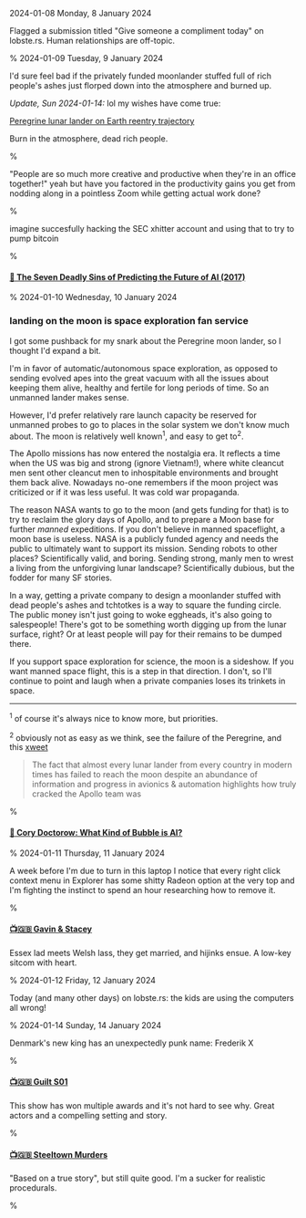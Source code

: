 2024-01-08 Monday,  8 January 2024

Flagged a submission titled "Give someone a compliment today" on lobste.rs. Human relationships are off-topic.

%
2024-01-09 Tuesday,  9 January 2024

I'd sure feel bad if the privately funded moonlander stuffed full of rich people's ashes just florped down into the atmosphere and burned up.

*Update, Sun 2024-01-14:* lol my wishes have come true:

[Peregrine lunar lander on Earth reentry trajectory](https://spacenews.com/peregrine-lunar-lander-on-earth-reentry-trajectory/)

Burn in the atmosphere, dead rich people. 

%

"People are so much more creative and productive when they're in an office together!" yeah but have you factored in the productivity gains you get from nodding along in a pointless Zoom while getting actual work done?

%

imagine succesfully hacking the SEC xhitter account and using that to try to pump bitcoin

%

#### [🔗 The Seven Deadly Sins of Predicting the Future of AI (2017)](https://rodneybrooks.com/the-seven-deadly-sins-of-predicting-the-future-of-ai/)

%
2024-01-10 Wednesday, 10 January 2024

### landing on the moon is space exploration fan service

I got some pushback for my snark about the Peregrine moon lander, so I thought I'd expand a bit.

I'm in favor of automatic/autonomous space exploration, as opposed to sending evolved apes into the great vacuum with all the issues about keeping them alive, healthy and fertile for long periods of time. So an unmanned lander makes sense. 

However, I'd prefer relatively rare launch capacity be reserved for unmanned probes to go to places in the solar system we don't know much about. The moon is relatively well known<sup>1</sup>, and easy to get to<sup>2</sup>.

The Apollo missions has now entered the nostalgia era. It reflects a time when the US was big and strong (ignore Vietnam!), where white cleancut men sent other cleancut men to inhospitable environments and brought them back alive. Nowadays no-one remembers if the moon project was criticized or if it was less useful. It was cold war propaganda. 

The reason NASA wants to go to the moon (and gets funding for that) is to try to reclaim the glory days of Apollo, and to prepare a Moon base for further *manned* expeditions. If you don't believe in manned spaceflight, a moon base is useless. NASA is a publicly funded agency and needs the public to ultimately want to support its mission. Sending robots to other places? Scientifically valid, and boring. Sending strong, manly men to wrest a living from the unforgiving lunar landscape? Scientifically dubious, but the fodder for many SF stories. 

In a way, getting a private company to design a moonlander stuffed with dead people's ashes and tchtotkes is a way to square the funding circle. The public money isn't just going to woke eggheads, it's also going to salespeople! There's got to be something worth digging up from the lunar surface, right? Or at least people will pay for their remains to be dumped there. 

If you support space exploration for science, the moon is a sideshow. If you want manned space flight, this is a step in that direction. I don't, so I'll continue to point and laugh when a private companies loses its trinkets in space. 

---

<sup>1</sup> of course it's always nice to know more, but priorities.

<sup>2</sup> obviously not as easy as we think, see the failure of the Peregrine, and this [xweet](https://twitter.com/Nexuist/status/1744838153079308674)

> The fact that almost every lunar lander from every country in modern times has failed to reach the moon despite an abundance of information and progress in avionics & automation highlights how truly cracked the Apollo team was

%

#### [🔗 Cory Doctorow: What Kind of Bubble is AI?](https://locusmag.com/2023/12/commentary-cory-doctorow-what-kind-of-bubble-is-ai/)

%
2024-01-11 Thursday, 11 January 2024

A week before I'm due to turn in this laptop I notice that every right click context menu in Explorer has some shitty Radeon option at the very top and I'm fighting the instinct to spend an hour researching how to remove it. 

%

#### [📺🇬🇧 Gavin & Stacey](https://www.imdb.com/title/tt0908454/)

Essex lad meets Welsh lass, they get married, and hijinks ensue. A low-key sitcom with heart. 

%
2024-01-12 Friday, 12 January 2024

Today (and many other days) on lobste.rs: the kids are using the computers all wrong!

%
2024-01-14 Sunday, 14 January 2024

Denmark's new king has an unexpectedly punk name: Frederik X

%

#### [📺&#x1F1EC;&#x1F1E7; Guilt S01](https://www.imdb.com/title/tt9644058/)

This show has won multiple awards and it's not hard to see why. Great actors and a compelling setting and story. 

%

#### [📺&#x1F1EC;&#x1F1E7; Steeltown Murders](https://www.imdb.com/title/tt23152082/) 

"Based on a true story", but still quite good. I'm a sucker for realistic procedurals.

%

